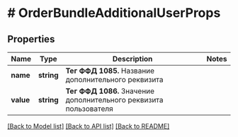 # # OrderBundleAdditionalUserProps

## Properties

Name | Type | Description | Notes
------------ | ------------- | ------------- | -------------
**name** | **string** | __Тег ФФД 1085.__ Название дополнительного реквизита |
**value** | **string** | __Тег ФФД 1086.__ Значение дополнительного реквизита пользователя |

[[Back to Model list]](../../README.md#models) [[Back to API list]](../../README.md#endpoints) [[Back to README]](../../README.md)
